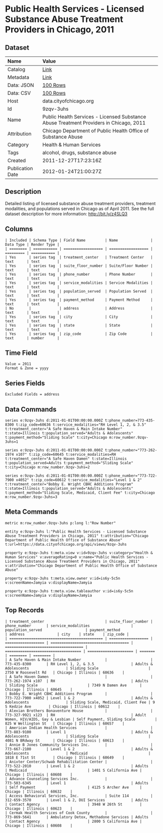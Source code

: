 # Public Health Services - Licensed Substance Abuse Treatment Providers in Chicago, 2011

## Dataset

| Name | Value |
| :--- | :---- |
| Catalog | [Link](https://catalog.data.gov/dataset/public-health-services-licensed-substance-abuse-treatment-providers-in-chicago-2011-a261e) |
| Metadata | [Link](https://data.cityofchicago.org/api/views/9zqv-3uhs) |
| Data: JSON | [100 Rows](https://data.cityofchicago.org/api/views/9zqv-3uhs/rows.json?max_rows=100) |
| Data: CSV | [100 Rows](https://data.cityofchicago.org/api/views/9zqv-3uhs/rows.csv?max_rows=100) |
| Host | data.cityofchicago.org |
| Id | 9zqv-3uhs |
| Name | Public Health Services - Licensed Substance Abuse Treatment Providers in Chicago, 2011 |
| Attribution | Chicago Department of Public Health Office of Substance Abuse |
| Category | Health & Human Services |
| Tags | alcohol, drugs, substance abuse |
| Created | 2011-12-27T17:23:16Z |
| Publication Date | 2012-01-24T21:00:27Z |

## Description

Detailed listing of licensed substance abuse treatment providers, treatment modalities, and populations served in Chicago as of April 2011.  See the full dataset description for more information: http://bit.ly/z4SLQ3

## Columns

```ls
| Included | Schema Type | Field Name         | Name               | Data Type | Render Type |
| ======== | =========== | ================== | ================== | ========= | =========== |
| Yes      | series tag  | treatment_center   | Treatment Center   | text      | text        |
| Yes      | series tag  | suite_floor_number | Suite/Floor Number | text      | text        |
| Yes      | series tag  | phone_number       | Phone Number       | text      | text        |
| Yes      | series tag  | service_modalities | Service Modalities | text      | text        |
| Yes      | series tag  | population_served  | Population Served  | text      | text        |
| Yes      | series tag  | payment_method     | Payment Method     | text      | text        |
| No       |             | address            | Address            | text      | text        |
| Yes      | series tag  | city               | City               | text      | text        |
| Yes      | series tag  | state              | State              | text      | text        |
| Yes      | series tag  | zip_code           | Zip Code           | text      | number      |
```

## Time Field

```ls
Value = 2011
Format & Zone = yyyy
```

## Series Fields

```ls
Excluded Fields = address
```

## Data Commands

```ls
series e:9zqv-3uhs d:2011-01-01T00:00:00.000Z t:phone_number=773-435-8300 t:zip_code=60636 t:service_modalities="RH Level 1, 2, & 3.5" t:treatment_center="A Safe Haven & Main Intake Number" t:state=Illinois t:population_served="Adults & Adolescents" t:payment_method="Sliding Scale" t:city=Chicago m:row_number.9zqv-3uhs=1

series e:9zqv-3uhs d:2011-01-01T00:00:00.000Z t:phone_number="773-262-1974 x107" t:zip_code=60645 t:service_modalities=RH t:treatment_center="A Safe Haven Damen" t:state=Illinois t:population_served=Adults t:payment_method="Sliding Scale" t:city=Chicago m:row_number.9zqv-3uhs=2

series e:9zqv-3uhs d:2011-01-01T00:00:00.000Z t:phone_number="773-722-7900 x4052" t:zip_code=60612 t:service_modalities="Level 1 & 2" t:treatment_center="Bobby E. Wright CBHC Additions Program" t:state=Illinois t:population_served="Adults & Adolescents" t:payment_method="Sliding Scale, Medicaid, Client Fee" t:city=Chicago m:row_number.9zqv-3uhs=3
```

## Meta Commands

```ls
metric m:row_number.9zqv-3uhs p:long l:"Row Number"

entity e:9zqv-3uhs l:"Public Health Services - Licensed Substance Abuse Treatment Providers in Chicago, 2011" t:attribution="Chicago Department of Public Health Office of Substance Abuse" t:url=https://data.cityofchicago.org/api/views/9zqv-3uhs

property e:9zqv-3uhs t:meta.view v:id=9zqv-3uhs v:category="Health & Human Services" v:averageRating=0 v:name="Public Health Services - Licensed Substance Abuse Treatment Providers in Chicago, 2011" v:attribution="Chicago Department of Public Health Office of Substance Abuse"

property e:9zqv-3uhs t:meta.view.owner v:id=is6y-5c5n v:screenName=Jamyia v:displayName=Jamyia

property e:9zqv-3uhs t:meta.view.tableauthor v:id=is6y-5c5n v:screenName=Jamyia v:displayName=Jamyia
```

## Top Records

```ls
| treatment_center                            | suite_floor_number | phone_number       | service_modalities                   | population_served                    | payment_method                      | address               | city    | state    | zip_code | 
| =========================================== | ================== | ================== | ==================================== | ==================================== | =================================== | ===================== | ======= | ======== | ======== | 
| A Safe Haven & Main Intake Number           |                    | 773-435-8300       | RH Level 1, 2, & 3.5                 | Adults & Adolescents                 | Sliding Scale                       | 2750 W Roosevelt Rd   | Chicago | Illinois | 60636    | 
| A Safe Haven Damen                          |                    | 773-262-1974 x107  | RH                                   | Adults                               | Sliding Scale                       | 7349 N Damen Ave      | Chicago | Illinois | 60645    | 
| Bobby E. Wright CBHC Additions Program      |                    | 773-722-7900 x4052 | Level 1 & 2                          | Adults & Adolescents                 | Sliding Scale, Medicaid, Client Fee | 9 S Kedzie Ave        | Chicago | Illinois | 60612    | 
| Alexian Brothers Bonaventure House          |                    | 773-327-9921 x123  | RH                                   | Adult Women, HIV/AIDS, Gay & Lesbian | Self Payment, Sliding Scale         | 825 W Wellington St   | Chicago | Illinois | 60657    | 
| American Indian Health Services             |                    | 773-883-9100       | Level 1                              | Adults & Adolescents                 | Sliding Scale                       | 4081 N BRdway St      | Chicago | Illinois | 60613    | 
| Annie B Jones Community Services Inc.       |                    | 773-667-2100       | Level 1 & 2                          | Adults & Adolescents                 | Medicaid                            | 1818 E 71st St        | Chicago | Illinois | 60649    | 
| Anixter Center/Schwab Rehabilitation Center |                    | 773-522-2010       | Level 1 & 2                          | Adults                               | Medicaid                            | 1401 S California Ave | Chicago | Illinois | 60608    | 
| Advance Counseling Services Inc.            |                    | 773-503-6345       | Level 1                              | Adults                               | Self Payment                        | 4125 S Archer Ave     | Chicago | Illinois | 60632    | 
| Access Behavioral Services, Inc.            | Suite 114          | 312-659-3570       | Level 1 & 2, DUI Services            | Adults                               | Contact Agency                      | 3948 W 26th St        | Chicago | Illinois | 60623    | 
| Cermak Health Services of Cook County       |                    | 773-869-5641       | Ambulatory Detox, Methadone Services | Adults                               | Contact Agency                      | 2800 S California Ave | Chicago | Illinois | 60608    | 
```